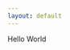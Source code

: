 ```yaml
---
layout: default
---
```


<div class="typewriter-container">
  <div class="typewriter">Hello World</div>
</div>